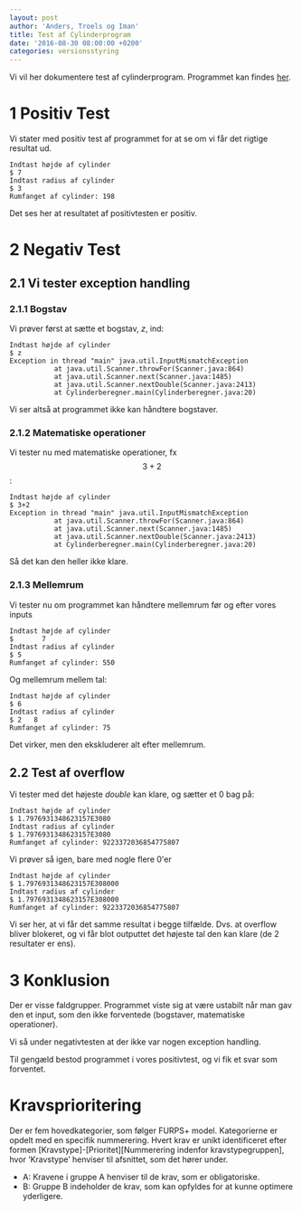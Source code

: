 ```yaml
---
layout: post
author: 'Anders, Troels og Iman'
title: Test af Cylinderprogram
date: '2016-08-30 08:00:00 +0200'
categories: versionsstyring
---
```


Vi vil her dokumentere test af cylinderprogram. Programmet kan findes [her](https://github.com/hold11/Uge2_Opgaver/releases/tag/1.0).

# 1 Positiv Test

Vi stater med positiv test af programmet for at se om vi får det rigtige resultat ud.

```
Indtast højde af cylinder
$ 7
Indtast radius af cylinder
$ 3
Rumfanget af cylinder: 198
```

Det ses her at resultatet af positivtesten er positiv.

# 2 Negativ Test

## 2.1 Vi tester exception handling

### 2.1.1 Bogstav

Vi prøver først at sætte et bogstav, _z_, ind:

```
Indtast højde af cylinder
$ z
Exception in thread "main" java.util.InputMismatchException
           at java.util.Scanner.throwFor(Scanner.java:864)
           at java.util.Scanner.next(Scanner.java:1485)
           at java.util.Scanner.nextDouble(Scanner.java:2413)
           at Cylinderberegner.main(Cylinderberegner.java:20)
```

Vi ser altså at programmet ikke kan håndtere bogstaver.

### 2.1.2 Matematiske operationer

Vi tester nu med matematiske operationer, fx $$ 3+2 $$:

```
Indtast højde af cylinder
$ 3+2
Exception in thread "main" java.util.InputMismatchException
           at java.util.Scanner.throwFor(Scanner.java:864)
           at java.util.Scanner.next(Scanner.java:1485)
           at java.util.Scanner.nextDouble(Scanner.java:2413)
           at Cylinderberegner.main(Cylinderberegner.java:20)
```

Så det kan den heller ikke klare.

### 2.1.3 Mellemrum

Vi tester nu om programmet kan håndtere mellemrum før og efter vores inputs

```
Indtast højde af cylinder
$       7
Indtast radius af cylinder
$ 5
Rumfanget af cylinder: 550
```

Og mellemrum mellem tal:

```
Indtast højde af cylinder
$ 6
Indtast radius af cylinder
$ 2   8
Rumfanget af cylinder: 75
```

Det virker, men den ekskluderer alt efter mellemrum.

## 2.2 Test af overflow

Vi tester med det højeste _double_ kan klare, og sætter et 0 bag på:

```
Indtast højde af cylinder
$ 1.7976931348623157E3080
Indtast radius af cylinder
$ 1.7976931348623157E3080
Rumfanget af cylinder: 9223372036854775807
```

Vi prøver så igen, bare med nogle flere 0'er

```
Indtast højde af cylinder
$ 1.7976931348623157E308000
Indtast radius af cylinder
$ 1.7976931348623157E308000
Rumfanget af cylinder: 9223372036854775807
```

Vi ser her, at vi får det samme resultat i begge tilfælde. Dvs. at overflow bliver blokeret, og vi får blot outputtet det højeste tal den kan klare (de 2 resultater er ens).

# 3 Konklusion

Der er visse faldgrupper. Programmet viste sig at være ustabilt når man gav den et input, som den ikke forventede (bogstaver, matematiske operationer).

Vi så under negativtesten at der ikke var nogen exception handling.

Til gengæld bestod programmet i vores positivtest, og vi fik et svar som forventet.

# Kravsprioritering

Der er fem hovedkategorier, som følger FURPS+ model. Kategorierne er opdelt med en specifik nummerering.
Hvert krav er unikt identificeret efter formen [Kravstype]-[Prioritet][Nummerering indenfor kravstypegruppen], hvor ‘Kravstype’ henviser til afsnittet, som det hører under.

* A: Kravene i gruppe A henviser til de krav, som er obligatoriske.
* B: Gruppe B indeholder de krav, som kan opfyldes for at kunne optimere yderligere. 
